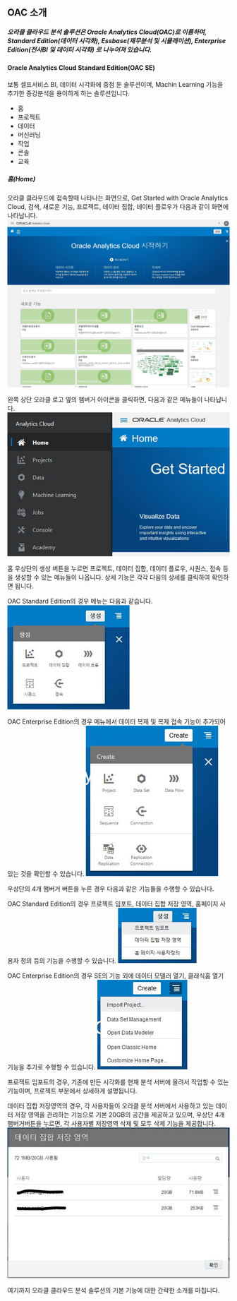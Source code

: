 ## OAC 소개 ##

##### 오라클 클라우드 분석 솔루션은 Oracle Analytics Cloud(OAC)로 이름하며, Standard Edition(데이터 시각화), Essbase(재무분석 및 시뮬레이션), Enterprise Edition(전사BI 및 데이터 시각화) 로 나누어져 있습니다. #####

#### Oracle Analytics Cloud Standard Edition(OAC SE) ####
보통 셀프서비스 BI, 데이터 시각화에 중점 둔 솔루션이며, Machin Learning 기능을 추가한 증강분석을 용이하게 하는 솔루션입니다.

* 홈
* 프로젝트
* 데이터
* 머신러닝
* 작업
* 콘솔
* 교육

##### 홈(Home) #####
오라클 클라우드에 접속할때 나타나는 화면으로, Get Started with Oracle Analytics Cloud, 검색, 새로운 기능, 프로젝트, 데이터 집합, 데이터 플로우가 다음과 같이 화면에 나타납니다.
![Home](/img/home.jpg "OAC Home")

왼쪽 상단 오라클 로고 옆의 햄버거 아이콘을 클릭하면, 다음과 같은 메뉴들이 나타납니다.
![menu](/img/menu.jpg "OAC menu")

홈 우상단의 생성 버튼을 누르면 프로젝트, 데이터 집합, 데이터 플로우, 시퀀스, 접속 등을 생성할 수 있는 메뉴들이 나옵니다. 상세 기능은 각각 다음의 상세를 클릭하여 확인하면 됩니다.

OAC Standard Edition의 경우 메뉴는 다음과 같습니다.
![se](/img/create_se.jpg "Create")

OAC Enterprise Edition의 경우 메뉴에서 데이터 복제 및 복제 접속 기능이 추가되어 있는 것을 확인할 수 있습니다.
![ee](/img/create_ee.jpg "Create")

우상단의 4개 햄버거 버튼을 누른 경우 다음과 같은 기능들을 수행할 수 있습니다.

OAC Standard Edition의 경우 프로젝트 임포트, 데이터 집합 저장 영역, 홈페이지 사용자 정의 등의 기능을 수행할 수 있습니다.
![se](/img/task_se.jpg "Task")

OAC Enterprise Edition의 경우 SE의 기능 외에 데이터 모델러 열기, 클래식홈 열기 기능을 추가로 수행할 수 있습니다.
![ee](/img/task_ee.jpg "Task")

프로젝트 임포트의 경우, 기존에 만든 시각화를 현재 분석 서버에 올려서 작업할 수 있는 기능이며, 프로젝트 부분에서 상세하게 설명됩니다.

데이터 집합 저장영역의 경우, 각 사용자들이 오라클 분석 서버에서 사용하고 있는 데이터 저장 영역을 관리하는 기능으로 기본 20GB의 공간을 제공하고 있으며, 우상단 4개 햄버거버튼을 누르면, 각 사용자별 저장영역 삭제 및 모두 삭제 기능을 제공합니다.
![Data](/img/dataset_mgt.jpg "Data")

여기까지 오라클 클라우드 분석 솔루션의 기본 기능에 대한 간략한 소개를 마칩니다.